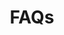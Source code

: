 ---
title: "FAQs"
layout: faqs
draft: false


## title
main: 
    title: What can we help you find?


## faqs
faq:
    - title: What is the purpose of the internal developer platform?
      desc: The purpose of the Internal Developer Platform (IDP) is to streamline and enhance the entire software development lifecycle ultimately improving developer productivity and project outcomes.
    - title: How do I get access to the developer platform?
      desc: Access to the IDP is typically granted through the organization's access management system. Contact your IT or platform administrator for onboarding details.
    - title: What programming languages and technologies are supported on the platform?
      desc: The platform supports a variety of programming languages and technologies. Specific details can be found in the platform documentation or by reaching out to the platform administrator.
    - title: How can I request new features or report issues with the platform?
      desc: Feature requests and issue reporting can be done through the platform's designated channels, often through integrated tools or by contacting the platform support team.
    - title: What kind of support is available for developers using the platform?
      desc: The platform provides support through various channels, including documentation, online resources, and a support team. Specific support details are available on the platform portal.
    - title: Can I integrate third-party tools or services with the developer platform?
      desc: Yes, the platform supports the integration of third-party tools and services. Guidelines for integration can be found in the documentation.
    - title: Is there a version control system integrated with the platform?
      desc: Yes, the platform integrates with a version control system, providing efficient tracking and management of code changes.
    - title: How is security managed on the developer platform?
      desc: Security is a priority, and the platform employs Role-Based Access Control (RBAC), Account Management, and Single Sign-On (SSO) integration to ensure controlled and auditable access.
    - title: How often is the platform updated or maintained?
      desc: The platform undergoes regular updates and maintenance, with a schedule communicated through platform announcements.
    - title: What level of customization is available for individual developer environments?
      desc: Individual developer environments can be customized to a significant extent, providing flexibility based on specific project requirements.
    - title: How is data privacy and confidentiality maintained on the platform?
      desc: The platform adheres to strict data privacy and confidentiality measures, ensuring secure handling of sensitive information.
    - title: Is training available for new developers using the platform?
      desc: Yes, training resources are available to onboard new developers, including documentation, tutorials, and possibly instructor-led sessions.
    - title: What are the key benefits of using the internal developer platform for our projects?
      desc: SkyU accelerates development with efficient microservices management, streamlined infrastructure, and robust delivery pipelines, minimizing downtime. Effective cost management optimizes resource usage, while release orchestration enhances control. Seamless CI integration and automation speed up processes, and observability features, including an AI assistant, ensure reliable, monitored deployments, resulting in improved project outcomes.

---